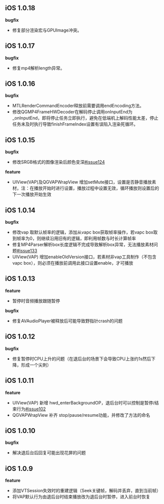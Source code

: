## iOS 1.0.18

**bugfix**

- 修复部分渲染宏与GPUImage冲突。

## iOS 1.0.17

**bugfix**

- 修复mp4解析length异常。

## iOS 1.0.16

**bugfix**

- MTLRenderCommandEncoder释放前需要调用endEncoding方法。
- 修改QGMP4FrameHWDecoder在解码停止调用onInputEnd为_onInputEnd，即将停止任务立即执行，避免在低端机上解码性能太差，停止任务未及时执行导致finishFrameIndex设置有误陷入渲染死循环。

## iOS 1.0.15

**bugfix**

- 修改SRGB格式的图像渲染后颜色变深[#issue124](https://github.com/Tencent/vap/issues/124)

**feature**

- UIView(VAP)及QGVAPWrapView 增加setMute接口，设置是否静音播放素材，注：在播放开始时进行设置，播放过程中设置无效，循环播放则设置后的下一次播放开始生效

## iOS 1.0.14

**bugfix**

- 修改vap 取默认帧率的逻辑，添加从vapc box获取帧率操作，若vapc box取到帧率为0，则继续沿用旧有的逻辑，即利用帧数与时长计算帧率
- 修复MP4Parser解析box长度逻辑不完成导致解析box异常，无法播放素材问题[#issue133](https://github.com/Tencent/vap/issues/133)
- UIView(VAP) 增加enableOldVersion接口，若素材非vap工具制作（不包含vapc box），则必须在播放前调用此接口设置enable，才可播放


## iOS 1.0.13

**feature**

- 暂停时音频播放跟随暂停

**bugfix**

- 修复AVAudioPlayer被释放后可能导致野指针crash的问题




## iOS 1.0.12

**bugfix**

- 修复暂停时CPU上升的问题（在退后台的场景下会导致CPU上涨约1s然后下降，形成一个尖刺）



## iOS 1.0.11

**feature**

- UIView(VAP) 新增 hwd_enterBackgroundOP，退后台时可以控制是暂停/结束行为[#issue102](https://github.com/Tencent/vap/issues/102)
- QGVAPWrapView 补齐 stop/pause/resume功能，并修改了方法的命名



## iOS 1.0.10

**bugfix**

- 解决退后台后回复可能出现花屏的问题



## iOS 1.0.9

**feature**

- 添加VTSession失效时的重建逻辑（Seek关键帧，解码并丢弃，直到当前帧）
- 将VAP默认行为由退后台时结束播放改为退后台时暂停，进入前台时恢复
